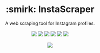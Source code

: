 <h1 align="center"> :smirk: InstaScraper </h2>
<p align="center">
  A web scraping tool for Instagram profiles. <br/> <br/>
  <img src="https://img.shields.io/badge/Platform-Windows-00a2ed.svg" />
  <img src="https://img.shields.io/badge/Version-v0.1beta-brightgreen.svg" />
  <img src="https://img.shields.io/badge/App_Size-2_KB-orange.svg" />
  <img src="https://img.shields.io/badge/Editor-VS_Code-0078d7.svg" />
  <img src="https://img.shields.io/badge/Runtime_Environment-Node.js-68A063.svg" />
  <img src="https://img.shields.io/badge/Library-Puppeteer-0078d7.svg" /> <br/> <br/>
  <img src="https://github.com/cmcodes1/InstaScraper/blob/master/Preview.gif" />
</p>
